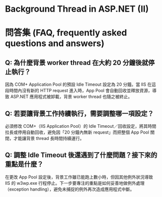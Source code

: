# Background Thread in ASP.NET (II)

# 問答集 (FAQ, frequently asked questions and answers)

## Q: 為什麼背景 worker thread 在大約 20 分鐘後就停止執行？
因為 COM+ Application Pool 的預設 Idle Timeout 設定為 20 分鐘。當 IIS 在這段時間內沒有新的 HTTP request 進入時，App Pool 會自動回收並釋放資源，導致 ASP.NET 應用程式被卸載，背景 worker thread 也隨之被終止。

## Q: 若要讓背景工作持續執行，需要調整哪一項設定？
必須修改 COM+（IIS Application Pool）的 Idle Timeout／回收設定，將其時間拉長或停用自動回收，避免因「20 分鐘內無新 request」而把整個 App Pool 關閉，才能讓背景 thread 長時間持續運行。

## Q: 調整 Idle Timeout 後還遇到了什麼問題？接下來的重點是什麼？
在更改 App Pool 設定後，背景工作雖已能跑上數小時，但因其他例外狀況導致 IIS 的 w3wp.exe 行程停止。下一步要專注的重點是如何妥善地做例外處理（exception handling），避免未捕捉的例外再次造成應用程式中斷。